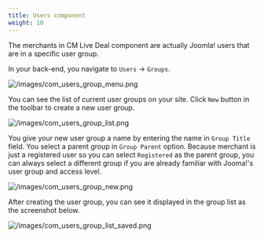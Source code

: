```yaml
---
title: Users component
weight: 10
---
```

The merchants in CM Live Deal component are actually Joomla! users that are in a specific user group.

In your back-end, you navigate to `Users` -> `Groups`.

![/images/com_users_group_menu.png](/images/com_users_group_menu.png)

You can see the list of current user groups on your site. Click `New` button in the toolbar to create a new user group.

![/images/com_users_group_list.png](/images/com_users_group_list.png)

You give your new user group a name by entering the name in `Group Title` field. You select a parent group in `Group Parent` option. Because merchant is just a registered user so you can select `Registered` as the parent group, you can always select a different group if you are already familiar with Jooma!'s user group and access level.

![/images/com_users_group_new.png](/images/com_users_group_new.png)

After creating the user group, you can see it displayed in the group list as the screenshot below.

![/images/com_users_group_list_saved.png](/images/com_users_group_list_saved.png)
